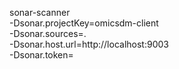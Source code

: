 

sonar-scanner \
  -Dsonar.projectKey=omicsdm-client \
  -Dsonar.sources=. \
  -Dsonar.host.url=http://localhost:9003 \
  -Dsonar.token=